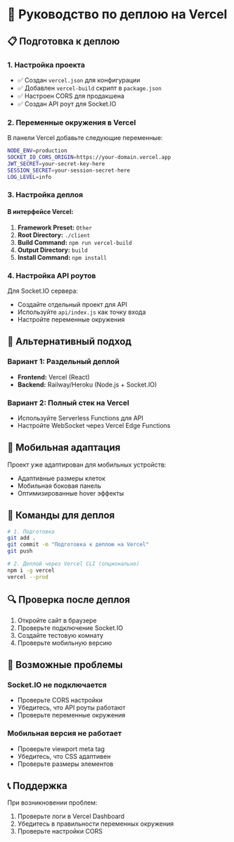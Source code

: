 # 🚀 Руководство по деплою на Vercel

## 📋 Подготовка к деплою

### 1. Настройка проекта
- ✅ Создан `vercel.json` для конфигурации
- ✅ Добавлен `vercel-build` скрипт в `package.json`
- ✅ Настроен CORS для продакшена
- ✅ Создан API роут для Socket.IO

### 2. Переменные окружения в Vercel

В панели Vercel добавьте следующие переменные:

```bash
NODE_ENV=production
SOCKET_IO_CORS_ORIGIN=https://your-domain.vercel.app
JWT_SECRET=your-secret-key-here
SESSION_SECRET=your-session-secret-here
LOG_LEVEL=info
```

### 3. Настройка деплоя

#### В интерфейсе Vercel:

1. **Framework Preset:** `Other`
2. **Root Directory:** `./client`
3. **Build Command:** `npm run vercel-build`
4. **Output Directory:** `build`
5. **Install Command:** `npm install`

### 4. Настройка API роутов

Для Socket.IO сервера:
- Создайте отдельный проект для API
- Используйте `api/index.js` как точку входа
- Настройте переменные окружения

## 🔧 Альтернативный подход

### Вариант 1: Раздельный деплой
- **Frontend:** Vercel (React)
- **Backend:** Railway/Heroku (Node.js + Socket.IO)

### Вариант 2: Полный стек на Vercel
- Используйте Serverless Functions для API
- Настройте WebSocket через Vercel Edge Functions

## 📱 Мобильная адаптация

Проект уже адаптирован для мобильных устройств:
- Адаптивные размеры клеток
- Мобильная боковая панель
- Оптимизированные hover эффекты

## 🚀 Команды для деплоя

```bash
# 1. Подготовка
git add .
git commit -m "Подготовка к деплою на Vercel"
git push

# 2. Деплой через Vercel CLI (опционально)
npm i -g vercel
vercel --prod
```

## 🔍 Проверка после деплоя

1. Откройте сайт в браузере
2. Проверьте подключение Socket.IO
3. Создайте тестовую комнату
4. Проверьте мобильную версию

## 🐛 Возможные проблемы

### Socket.IO не подключается
- Проверьте CORS настройки
- Убедитесь, что API роуты работают
- Проверьте переменные окружения

### Мобильная версия не работает
- Проверьте viewport meta tag
- Убедитесь, что CSS адаптивен
- Проверьте размеры элементов

## 📞 Поддержка

При возникновении проблем:
1. Проверьте логи в Vercel Dashboard
2. Убедитесь в правильности переменных окружения
3. Проверьте настройки CORS

